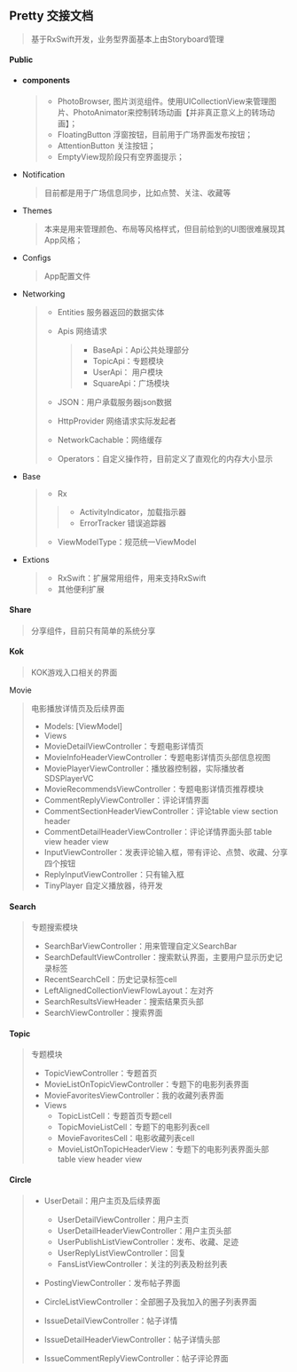 ## Pretty 交接文档

> 基于RxSwift开发，业务型界面基本上由Storyboard管理

#### Public

- #### components

  > - PhotoBrowser, 图片浏览组件。使用UICollectionView来管理图片、PhotoAnimator来控制转场动画【并非真正意义上的转场动画】；
  > - FloatingButton 浮窗按钮，目前用于广场界面发布按钮；
  > - AttentionButton 关注按钮；
  > - EmptyView现阶段只有空界面提示；

- Notification

  >目前都是用于广场信息同步，比如点赞、关注、收藏等
  
- Themes

  >本来是用来管理颜色、布局等风格样式，但目前给到的UI图很难展现其App风格；
  
- Configs

  >App配置文件
  
- Networking

  > - Entities 服务器返回的数据实体
  > - Apis 网络请求
  >
  >   > - BaseApi：Api公共处理部分
  >   > - TopicApi：专题模块
  >   > - UserApi： 用户模块
  >   > - SquareApi：广场模块
  >
  > - JSON：用户承载服务器json数据
  > - HttpProvider 网络请求实际发起者
  > - NetworkCachable：网络缓存
  > - Operators：自定义操作符，目前定义了直观化的内存大小显示

- Base

  >- Rx
  >> - ActivityIndicator，加载指示器
  >> - ErrorTracker 错误追踪器
  >
  >- ViewModelType：规范统一ViewModel
  
- Extions

  >- RxSwift：扩展常用组件，用来支持RxSwift
  >- 其他便利扩展

#### Share

> 分享组件，目前只有简单的系统分享

#### Kok

> KOK游戏入口相关的界面

Movie

>电影播放详情页及后续界面
>
>- Models: [ViewModel]
>- Views
>- MovieDetailViewController：专题电影详情页
>- MovieInfoHeaderViewController：专题电影详情页头部信息视图
>- MoviePlayerViewController：播放器控制器，实际播放者SDSPlayerVC
>- MovieRecommendsViewController：专题电影详情页推荐模块
>- CommentReplyViewController：评论详情界面
>- CommentSectionHeaderViewController：评论table view section header
>- CommentDetailHeaderViewController：评论详情界面头部 table view header view
>- InputViewController：发表评论输入框，带有评论、点赞、收藏、分享四个按钮
>- ReplyInputViewController：只有输入框
>- TinyPlayer 自定义播放器，待开发

#### Search

>专题搜索模块
>
>- SearchBarViewController：用来管理自定义SearchBar
>- SearchDefaultViewController：搜索默认界面，主要用户显示历史记录标签
>- RecentSearchCell：历史记录标签cell
>- LeftAlignedCollectionViewFlowLayout：左对齐
>- SearchResultsViewHeader：搜索结果页头部
>- SearchViewController：搜索界面

#### Topic

> 专题模块
>
> - TopicViewController：专题首页
> - MovieListOnTopicViewController：专题下的电影列表界面
> - MovieFavoritesViewController：我的收藏列表界面
> - Views
>   - TopicListCell：专题首页专题cell
>   - TopicMovieListCell：专题下的电影列表cell
>   - MovieFavoritesCell：电影收藏列表cell
>   - MovieListOnTopicHeaderView：专题下的电影列表界面头部 table view header view

#### Circle

> - UserDetail：用户主页及后续界面
>   - UserDetailViewController：用户主页
>   - UserDetailHeaderViewController：用户主页头部
>   - UserPublishListViewController：发布、收藏、足迹
>   - UserReplyListViewController：回复
>   - FansListViewController：关注的列表及粉丝列表
>
> - PostingViewController：发布帖子界面
> - CircleListViewController：全部圈子及我加入的圈子列表界面
> - IssueDetailViewController：帖子详情
> - IssueDetailHeaderViewController：帖子详情头部
> - IssueCommentReplyViewController：帖子评论界面